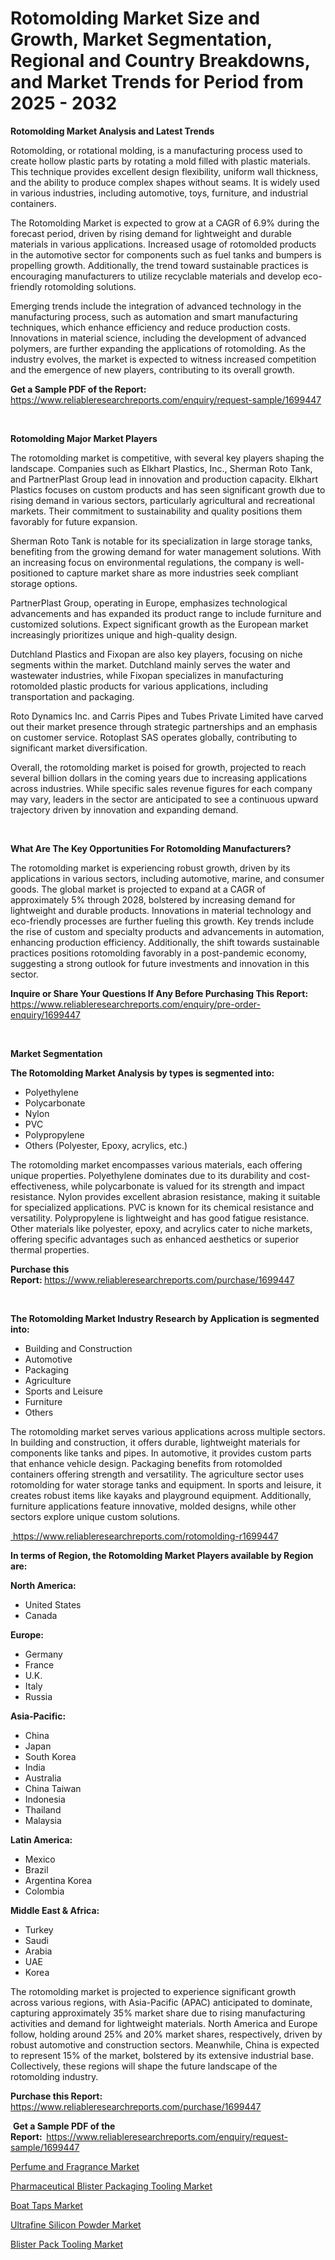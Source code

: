 <p><h1>Rotomolding Market Size and Growth, Market Segmentation, Regional and Country Breakdowns, and Market Trends for Period from 2025 -  2032</h1></p><p><strong>Rotomolding Market Analysis and Latest Trends</strong></p>
<p><p>Rotomolding, or rotational molding, is a manufacturing process used to create hollow plastic parts by rotating a mold filled with plastic materials. This technique provides excellent design flexibility, uniform wall thickness, and the ability to produce complex shapes without seams. It is widely used in various industries, including automotive, toys, furniture, and industrial containers.</p><p>The Rotomolding Market is expected to grow at a CAGR of 6.9% during the forecast period, driven by rising demand for lightweight and durable materials in various applications. Increased usage of rotomolded products in the automotive sector for components such as fuel tanks and bumpers is propelling growth. Additionally, the trend toward sustainable practices is encouraging manufacturers to utilize recyclable materials and develop eco-friendly rotomolding solutions.</p><p>Emerging trends include the integration of advanced technology in the manufacturing process, such as automation and smart manufacturing techniques, which enhance efficiency and reduce production costs. Innovations in material science, including the development of advanced polymers, are further expanding the applications of rotomolding. As the industry evolves, the market is expected to witness increased competition and the emergence of new players, contributing to its overall growth.</p></p>
<p><strong>Get a Sample PDF of the Report:&nbsp;</strong> <a href="https://www.reliableresearchreports.com/enquiry/request-sample/1699447?utm_campaign=7&utm_medium=2&utm_source=Github&utm_content=ia&utm_term=09012025&utm_id=rotomolding">https://www.reliableresearchreports.com/enquiry/request-sample/1699447</a></p>
<p>&nbsp;</p>
<p><strong>Rotomolding Major Market Players</strong></p>
<p><p>The rotomolding market is competitive, with several key players shaping the landscape. Companies such as Elkhart Plastics, Inc., Sherman Roto Tank, and PartnerPlast Group lead in innovation and production capacity. Elkhart Plastics focuses on custom products and has seen significant growth due to rising demand in various sectors, particularly agricultural and recreational markets. Their commitment to sustainability and quality positions them favorably for future expansion.</p><p>Sherman Roto Tank is notable for its specialization in large storage tanks, benefiting from the growing demand for water management solutions. With an increasing focus on environmental regulations, the company is well-positioned to capture market share as more industries seek compliant storage options.</p><p>PartnerPlast Group, operating in Europe, emphasizes technological advancements and has expanded its product range to include furniture and customized solutions. Expect significant growth as the European market increasingly prioritizes unique and high-quality design.</p><p>Dutchland Plastics and Fixopan are also key players, focusing on niche segments within the market. Dutchland mainly serves the water and wastewater industries, while Fixopan specializes in manufacturing rotomolded plastic products for various applications, including transportation and packaging.</p><p>Roto Dynamics Inc. and Carris Pipes and Tubes Private Limited have carved out their market presence through strategic partnerships and an emphasis on customer service. Rotoplast SAS operates globally, contributing to significant market diversification.</p><p>Overall, the rotomolding market is poised for growth, projected to reach several billion dollars in the coming years due to increasing applications across industries. While specific sales revenue figures for each company may vary, leaders in the sector are anticipated to see a continuous upward trajectory driven by innovation and expanding demand.</p></p>
<p>&nbsp;</p>
<p><strong>What Are The Key Opportunities For Rotomolding Manufacturers?</strong></p>
<p><p>The rotomolding market is experiencing robust growth, driven by its applications in various sectors, including automotive, marine, and consumer goods. The global market is projected to expand at a CAGR of approximately 5% through 2028, bolstered by increasing demand for lightweight and durable products. Innovations in material technology and eco-friendly processes are further fueling this growth. Key trends include the rise of custom and specialty products and advancements in automation, enhancing production efficiency. Additionally, the shift towards sustainable practices positions rotomolding favorably in a post-pandemic economy, suggesting a strong outlook for future investments and innovation in this sector.</p></p>
<p><strong>Inquire or Share Your Questions If Any Before Purchasing This Report:</strong> <a href="https://www.reliableresearchreports.com/enquiry/pre-order-enquiry/1699447?utm_campaign=7&utm_medium=2&utm_source=Github&utm_content=ia&utm_term=09012025&utm_id=rotomolding">https://www.reliableresearchreports.com/enquiry/pre-order-enquiry/1699447</a></p>
<p>&nbsp;</p>
<p><strong>Market Segmentation</strong></p>
<p><strong>The Rotomolding Market Analysis by types is segmented into:</strong></p>
<p><ul><li>Polyethylene</li><li>Polycarbonate</li><li>Nylon</li><li>PVC</li><li>Polypropylene</li><li>Others (Polyester, Epoxy, acrylics, etc.)</li></ul></p>
<p><p>The rotomolding market encompasses various materials, each offering unique properties. Polyethylene dominates due to its durability and cost-effectiveness, while polycarbonate is valued for its strength and impact resistance. Nylon provides excellent abrasion resistance, making it suitable for specialized applications. PVC is known for its chemical resistance and versatility. Polypropylene is lightweight and has good fatigue resistance. Other materials like polyester, epoxy, and acrylics cater to niche markets, offering specific advantages such as enhanced aesthetics or superior thermal properties.</p></p>
<p><strong>Purchase this Report:&nbsp;</strong><a href="https://www.reliableresearchreports.com/purchase/1699447?utm_campaign=7&utm_medium=2&utm_source=Github&utm_content=ia&utm_term=09012025&utm_id=rotomolding">https://www.reliableresearchreports.com/purchase/1699447</a></p>
<p>&nbsp;</p>
<p><strong>The Rotomolding Market Industry Research by Application is segmented into:</strong></p>
<p><ul><li>Building and Construction</li><li>Automotive</li><li>Packaging</li><li>Agriculture</li><li>Sports and Leisure</li><li>Furniture</li><li>Others</li></ul></p>
<p><p>The rotomolding market serves various applications across multiple sectors. In building and construction, it offers durable, lightweight materials for components like tanks and pipes. In automotive, it provides custom parts that enhance vehicle design. Packaging benefits from rotomolded containers offering strength and versatility. The agriculture sector uses rotomolding for water storage tanks and equipment. In sports and leisure, it creates robust items like kayaks and playground equipment. Additionally, furniture applications feature innovative, molded designs, while other sectors explore unique custom solutions.</p></p>
<p><a href="https://www.reliableresearchreports.com/rotomolding-r1699447?utm_campaign=7&utm_medium=2&utm_source=Github&utm_content=ia&utm_term=09012025&utm_id=rotomolding">&nbsp;https://www.reliableresearchreports.com/rotomolding-r1699447</a></p>
<p><strong>In terms of Region, the Rotomolding Market Players available by Region are:</strong></p>
<p>
    <p> <strong> North America: </strong>
        <ul>
            <li>United States</li>
            <li>Canada</li>
        </ul>
        </p> 
    <p> <strong> Europe: </strong>
        <ul>
            <li>Germany</li>
            <li>France</li>
            <li>U.K.</li>
            <li>Italy</li>
            <li>Russia</li>
        </ul>
        </p> 
    <p> <strong> Asia-Pacific: </strong>
        <ul>
            <li>China</li>
            <li>Japan</li>
            <li>South Korea</li>
            <li>India</li>
            <li>Australia</li>
            <li>China Taiwan</li>
            <li>Indonesia</li>
            <li>Thailand</li>
            <li>Malaysia</li>
        </ul>
        </p> 
    <p> <strong> Latin America: </strong>
        <ul>
            <li>Mexico</li>
            <li>Brazil</li>
            <li>Argentina Korea</li>
            <li>Colombia</li>
        </ul>
        </p> 
    <p> <strong> Middle East & Africa: </strong>
        <ul>
            <li>Turkey</li>
            <li>Saudi</li>
            <li>Arabia</li>
            <li>UAE</li>
            <li>Korea</li>
        </ul>
    </p>
    </p>
<p><p>The rotomolding market is projected to experience significant growth across various regions, with Asia-Pacific (APAC) anticipated to dominate, capturing approximately 35% market share due to rising manufacturing activities and demand for lightweight materials. North America and Europe follow, holding around 25% and 20% market shares, respectively, driven by robust automotive and construction sectors. Meanwhile, China is expected to represent 15% of the market, bolstered by its extensive industrial base. Collectively, these regions will shape the future landscape of the rotomolding industry.</p></p>
<p><strong>Purchase this Report: </strong><a href="https://www.reliableresearchreports.com/purchase/1699447?utm_campaign=7&utm_medium=2&utm_source=Github&utm_content=ia&utm_term=09012025&utm_id=rotomolding">https://www.reliableresearchreports.com/purchase/1699447</a></p>
<p>&nbsp;<strong>Get a Sample PDF of the Report:&nbsp;&nbsp;</strong><a href="https://www.reliableresearchreports.com/enquiry/request-sample/1699447?utm_campaign=7&utm_medium=2&utm_source=Github&utm_content=ia&utm_term=09012025&utm_id=rotomolding">https://www.reliableresearchreports.com/enquiry/request-sample/1699447</a></p>
<p><strong></strong></p>
<p><p><a href="https://github.com/FahadAhmed223/Market-Research-Report-List-1/blob/main/perfume-and-fragrance-market.md?utm_campaign=7&utm_medium=2&utm_source=Github&utm_content=ia&utm_term=09012025&utm_id=rotomolding">Perfume and Fragrance Market</a></p><p><a href="https://github.com/NargisHussain432/Market-Research-Report-List-1/blob/main/pharmaceutical-blister-packaging-tooling-market.md?utm_campaign=7&utm_medium=2&utm_source=Github&utm_content=ia&utm_term=09012025&utm_id=rotomolding">Pharmaceutical Blister Packaging Tooling Market</a></p><p><a href="https://github.com/sherikacas30/Market-Research-Report-List-1/blob/main/boat-taps-market.md?utm_campaign=7&utm_medium=2&utm_source=Github&utm_content=ia&utm_term=09012025&utm_id=rotomolding">Boat Taps Market</a></p><p><a href="https://github.com/oliveroste6/Market-Research-Report-List-1/blob/main/ultrafine-silicon-powder-market.md?utm_campaign=7&utm_medium=2&utm_source=Github&utm_content=ia&utm_term=09012025&utm_id=rotomolding">Ultrafine Silicon Powder Market</a></p><p><a href="https://github.com/angelajermaine/Market-Research-Report-List-5/blob/main/blister-pack-tooling-market.md?utm_campaign=7&utm_medium=2&utm_source=Github&utm_content=ia&utm_term=09012025&utm_id=rotomolding">Blister Pack Tooling Market</a></p></p>